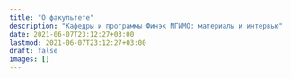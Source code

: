 ```yaml
---
title: "О факультете"
description: "Кафедры и программы Финэк МГИМО: материалы и интервью"
date: 2021-06-07T23:12:27+03:00
lastmod: 2021-06-07T23:12:27+03:00
draft: false
images: []
---
```

